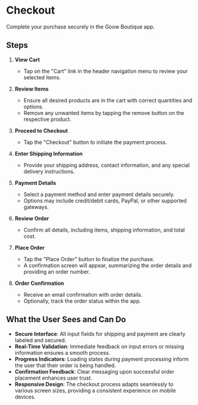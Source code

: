 # Checkout

Complete your purchase securely in the Goow Boutique app.

## Steps

1. **View Cart**
   - Tap on the "Cart" link in the header navigation menu to review your selected items.

2. **Review Items**
   - Ensure all desired products are in the cart with correct quantities and options.
   - Remove any unwanted items by tapping the remove button on the respective product.

3. **Proceed to Checkout**
   - Tap the "Checkout" button to initiate the payment process.

4. **Enter Shipping Information**
   - Provide your shipping address, contact information, and any special delivery instructions.

5. **Payment Details**
   - Select a payment method and enter payment details securely.
   - Options may include credit/debit cards, PayPal, or other supported gateways.

6. **Review Order**
   - Confirm all details, including items, shipping information, and total cost.

7. **Place Order**
   - Tap the "Place Order" button to finalize the purchase.
   - A confirmation screen will appear, summarizing the order details and providing an order number.

8. **Order Confirmation**
   - Receive an email confirmation with order details.
   - Optionally, track the order status within the app.

## What the User Sees and Can Do

- **Secure Interface**: All input fields for shipping and payment are clearly labeled and secured.
- **Real-Time Validation**: Immediate feedback on input errors or missing information ensures a smooth process.
- **Progress Indicators**: Loading states during payment processing inform the user that their order is being handled.
- **Confirmation Feedback**: Clear messaging upon successful order placement enhances user trust.
- **Responsive Design**: The checkout process adapts seamlessly to various screen sizes, providing a consistent experience on mobile devices.